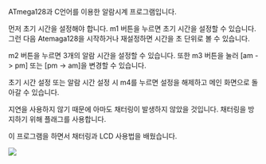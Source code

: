 ATmega128과 C언어를 이용한 알람시계 프로그램입니다.

먼저 초기 시간을 설정해야 합니다. m1 버튼을 누르면 초기 시간을 설정할 수 있습니다. 그런 다음 Atemaga128을 시작하거나 재설정하면 시간을 초 단위로 볼 수 있습니다.

m2 버튼을 누르면 3개의 알람 시간을 설정할 수 있습니다. 또한 m3 버튼을 눌러 [am -> pm] 또는 [pm -> am]을 변경할 수 있습니다.

초기 시간 설정 또는 알람 시간 설정 시 m4를 누르면 설정을 해제하고 메인 화면으로 돌아갈 수 있습니다.

지연을 사용하지 않기 때문에 아마도 채터링이 발생하지 않았을 것입니다. 채터링을 방지하기 위해 플래그를 사용합니다.

이 프로그램을 하면서 채터링과 LCD 사용법을 배웠습니다.


<img src = "https://user-images.githubusercontent.com/66273924/155520450-3c1cc538-d917-4eaf-a41c-9e75d957019c.png"/>
